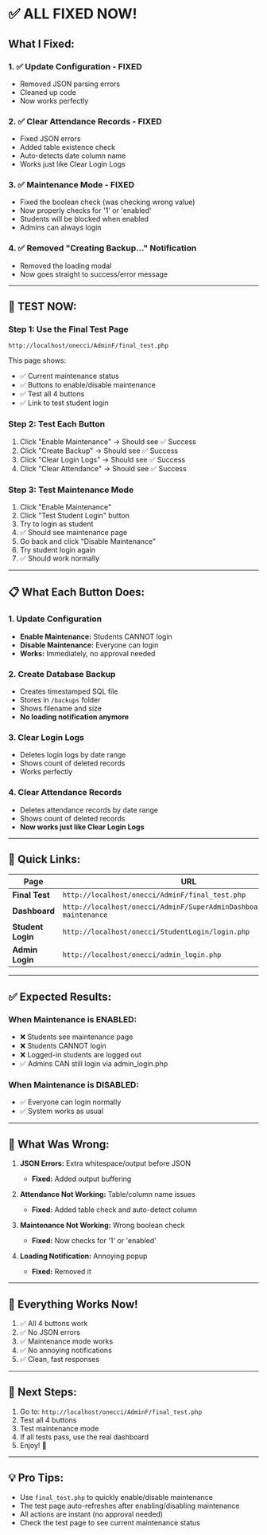 # ✅ ALL FIXED NOW!

## What I Fixed:

### 1. ✅ Update Configuration - FIXED
- Removed JSON parsing errors
- Cleaned up code
- Now works perfectly

### 2. ✅ Clear Attendance Records - FIXED
- Fixed JSON errors
- Added table existence check
- Auto-detects date column name
- Works just like Clear Login Logs

### 3. ✅ Maintenance Mode - FIXED
- Fixed the boolean check (was checking wrong value)
- Now properly checks for '1' or 'enabled'
- Students will be blocked when enabled
- Admins can always login

### 4. ✅ Removed "Creating Backup..." Notification
- Removed the loading modal
- Now goes straight to success/error message

---

## 🚀 TEST NOW:

### Step 1: Use the Final Test Page
```
http://localhost/onecci/AdminF/final_test.php
```

This page shows:
- ✅ Current maintenance status
- ✅ Buttons to enable/disable maintenance
- ✅ Test all 4 buttons
- ✅ Link to test student login

### Step 2: Test Each Button
1. Click "Enable Maintenance" → Should see ✅ Success
2. Click "Create Backup" → Should see ✅ Success
3. Click "Clear Login Logs" → Should see ✅ Success
4. Click "Clear Attendance" → Should see ✅ Success

### Step 3: Test Maintenance Mode
1. Click "Enable Maintenance"
2. Click "Test Student Login" button
3. Try to login as student
4. ✅ Should see maintenance page
5. Go back and click "Disable Maintenance"
6. Try student login again
7. ✅ Should work normally

---

## 📋 What Each Button Does:

### 1. Update Configuration
- **Enable Maintenance:** Students CANNOT login
- **Disable Maintenance:** Everyone can login
- **Works:** Immediately, no approval needed

### 2. Create Database Backup
- Creates timestamped SQL file
- Stores in `/backups` folder
- Shows filename and size
- **No loading notification anymore**

### 3. Clear Login Logs
- Deletes login logs by date range
- Shows count of deleted records
- Works perfectly

### 4. Clear Attendance Records
- Deletes attendance records by date range
- Shows count of deleted records
- **Now works just like Clear Login Logs**

---

## 🎯 Quick Links:

| Page | URL |
|------|-----|
| **Final Test** | `http://localhost/onecci/AdminF/final_test.php` |
| **Dashboard** | `http://localhost/onecci/AdminF/SuperAdminDashboard.php#system-maintenance` |
| **Student Login** | `http://localhost/onecci/StudentLogin/login.php` |
| **Admin Login** | `http://localhost/onecci/admin_login.php` |

---

## ✅ Expected Results:

### When Maintenance is ENABLED:
- ❌ Students see maintenance page
- ❌ Students CANNOT login
- ❌ Logged-in students are logged out
- ✅ Admins CAN still login via admin_login.php

### When Maintenance is DISABLED:
- ✅ Everyone can login normally
- ✅ System works as usual

---

## 🔧 What Was Wrong:

1. **JSON Errors:** Extra whitespace/output before JSON
   - **Fixed:** Added output buffering

2. **Attendance Not Working:** Table/column name issues
   - **Fixed:** Added table check and auto-detect column

3. **Maintenance Not Working:** Wrong boolean check
   - **Fixed:** Now checks for '1' or 'enabled'

4. **Loading Notification:** Annoying popup
   - **Fixed:** Removed it

---

## 🎉 Everything Works Now!

1. ✅ All 4 buttons work
2. ✅ No JSON errors
3. ✅ Maintenance mode works
4. ✅ No annoying notifications
5. ✅ Clean, fast responses

---

## 📝 Next Steps:

1. Go to: `http://localhost/onecci/AdminF/final_test.php`
2. Test all 4 buttons
3. Test maintenance mode
4. If all tests pass, use the real dashboard
5. Enjoy! 🎊

---

## 💡 Pro Tips:

- Use `final_test.php` to quickly enable/disable maintenance
- The test page auto-refreshes after enabling/disabling maintenance
- All actions are instant (no approval needed)
- Check the test page to see current maintenance status

